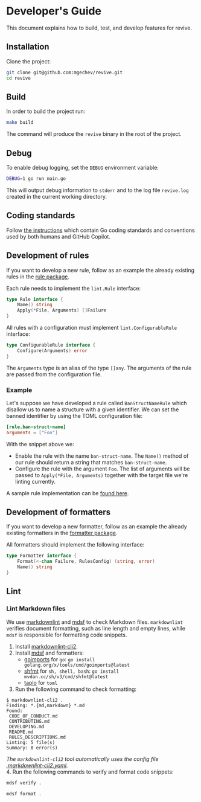 # Developer's Guide

This document explains how to build, test, and develop features for revive.

## Installation

Clone the project:

```bash
git clone git@github.com:mgechev/revive.git
cd revive
```

## Build

In order to build the project run:

```bash
make build
```

The command will produce the `revive` binary in the root of the project.

## Debug

To enable debug logging, set the `DEBUG` environment variable:

```sh
DEBUG=1 go run main.go
```

This will output debug information to `stderr` and to the log file `revive.log` created in the current working directory.

## Coding standards

Follow [the instructions](.github/instructions/) which contain Go coding standards and conventions used by both humans and GitHub Copilot.

## Development of rules

If you want to develop a new rule, follow as an example the already existing rules in the [rule package](https://github.com/mgechev/revive/tree/master/rule).

Each rule needs to implement the `lint.Rule` interface:

```go
type Rule interface {
	Name() string
	Apply(*File, Arguments) []Failure
}
```

All rules with a configuration must implement `lint.ConfigurableRule` interface:

```go
type ConfigurableRule interface {
	Configure(Arguments) error
}
```

The `Arguments` type is an alias of the type `[]any`. The arguments of the rule are passed from the configuration file.

### Example

Let's suppose we have developed a rule called `BanStructNameRule` which disallow us to name a structure with a given identifier.
We can set the banned identifier by using the TOML configuration file:

```toml
[rule.ban-struct-name]
arguments = ["Foo"]
```

With the snippet above we:

- Enable the rule with the name `ban-struct-name`. The `Name()` method of our rule should return a string that matches `ban-struct-name`.
- Configure the rule with the argument `Foo`.
The list of arguments will be passed to `Apply(*File, Arguments)` together with the target file we're linting currently.

A sample rule implementation can be [found here](/rule/argument_limit.go).

## Development of formatters

If you want to develop a new formatter, follow as an example the already existing formatters in the [formatter package](https://github.com/mgechev/revive/tree/master/formatter).

All formatters should implement the following interface:

```go
type Formatter interface {
	Format(<-chan Failure, RulesConfig) (string, error)
	Name() string
}
```

## Lint

### Lint Markdown files

We use [markdownlint](https://github.com/DavidAnson/markdownlint) and [mdsf](https://github.com/hougesen/mdsf) to check Markdown files.
`markdownlint` verifies document formatting, such as line length and empty lines, while `mdsf` is responsible for formatting code snippets.

1. Install [markdownlint-cli2](https://github.com/DavidAnson/markdownlint-cli2#install).
2. Install [mdsf](https://mdsf.mhouge.dk/#installation) and formatters:
    - [goimports](https://pkg.go.dev/golang.org/x/tools/cmd/goimports) for `go`: `go install golang.org/x/tools/cmd/goimports@latest`
    - [shfmt](https://github.com/mvdan/sh#shfmt) for `sh, shell, bash`: `go install mvdan.cc/sh/v3/cmd/shfmt@latest`
    - [taplo](https://taplo.tamasfe.dev/cli/installation/binary.html) for `toml`
3. Run the following command to check formatting:

```shellsession
$ markdownlint-cli2 .
Finding: *.{md,markdown} *.md
Found:
 CODE_OF_CONDUCT.md
 CONTRIBUTING.md
 DEVELOPING.md
 README.md
 RULES_DESCRIPTIONS.md
Linting: 5 file(s)
Summary: 0 error(s)
```

_The `markdownlint-cli2` tool automatically uses the config file [.markdownlint-cli2.yaml](./.markdownlint-cli2.yaml)._
\
4. Run the following commands to verify and format code snippets:

```sh
mdsf verify .
```

```sh
mdsf format .
```
